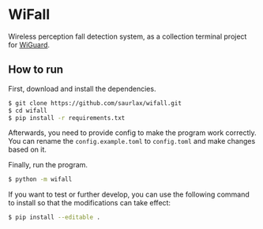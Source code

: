 # WiFall

Wireless perception fall detection system, as a collection terminal project for [WiGuard](https://github.com/saurlax/wiguard).

## How to run

First, download and install the dependencies.

```bash
$ git clone https://github.com/saurlax/wifall.git
$ cd wifall
$ pip install -r requirements.txt
```

Afterwards, you need to provide config to make the program work correctly. You can rename the `config.example.toml` to `config.toml` and make changes based on it.

Finally, run the program.

```bash
$ python -m wifall
```

If you want to test or further develop, you can use the following command to install so that the modifications can take effect:

```bash
$ pip install --editable .
```